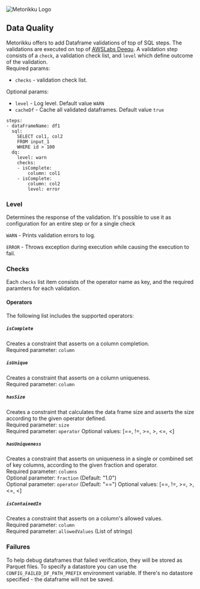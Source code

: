 ![Metorikku Logo](https://raw.githubusercontent.com/wiki/yotpoltd/metorikku/metorikku.png)
## Data Quality
Metorikku offers to add Dataframe validations of top of SQL steps.
The validations are executed on top of [AWSLabs Deequ](https://github.com/awslabs/deequ).
A validation step consists of a `check`, a validation check list, and `level` which define outcome of the validation.\
Required params:
* `checks` - validation check list.

Optional params:
* `level` - Log level. Default value `WARN`
* `cacheDf` - Cache all validated dataframes. Default value `true`
```
steps:
- dataFrameName: df1
  sql:
    SELECT col1, col2
    FROM input_1
    WHERE id > 100
  dq:
    level: warn
    checks:
    - isComplete:
        column: col1
    - isComplete:
        column: col2
        level: error
```
### Level
Determines the response of the validation. It's possible to use it as configuration for an entire step or for a single check

`WARN` - Prints validation errors to log.

`ERROR` - Throws exception during execution while causing the execution to fail.
### Checks
Each `checks` list item consists of the operator name as key, and the required paramters for each validation.
#### Operators
The following list includes the supported operators:
##### `isComplete`
Creates a constraint that asserts on a column completion.\
Required parameter: `column`
##### `isUnique`
Creates a constraint that asserts on a column uniqueness.\
Required parameter: `column`
##### `hasSize`
Creates a constraint that calculates the data frame size and asserts the size according to the given operator defined.\
Required parameter: `size`\
Required parameter: `operator` Optional values: [==, !=, >=, >, <=, <] 
##### `hasUniqueness`
Creates a constraint that asserts on uniqueness in a single or combined set of key columns, according to the given fraction and operator.\
Required parameter: `columns`\
Optional parameter: `fraction` (Default: "1.0")\
Optional parameter: `operator` (Default: "==") Optional values: [==, !=, >=, >, <=, <] 
##### `isContainedIn`
Creates a constraint that asserts on a column's allowed values.\
Required parameter: `column` \
Required parameter: `allowedValues` (List of strings)

### Failures
To help debug dataframes that failed verification, they will be stored as Parquet files.
To specify a datastore you can use the `CONFIG_FAILED_DF_PATH_PREFIX` environment variable.
If there's no datastore specified - the dataframe will not be saved.

